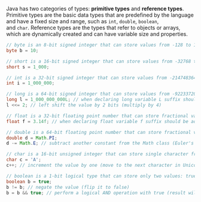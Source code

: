 Java has two categories of types: **primitive types** and **reference types**. Primitive types are the basic data types that are predefined by the language and have a fixed size and range, such as `int`, `double`, `boolean`, and `char`. Reference types are the types that refer to objects or arrays, which are dynamically created and can have variable size and properties.
```java
// byte is an 8-bit signed integer that can store values from -128 to 127
byte b = 10;

// short is a 16-bit signed integer that can store values from -32768 to 32767
short s = 1_000;

// int is a 32-bit signed integer that can store values from -2147483648 to 2147483647
int i = 1_000_000;

// long is a 64-bit signed integer that can store values from -9223372036854775808 to 9223372036854775807
long l = 1_000_000_000L; // when declaring long variable L suffix should be added
l <<= 2; // left shift the value by 2 bits (multiply by 4)

// float is a 32-bit floating point number that can store fractional values with about 6-7 decimal digits of precision
float f = 3.14f; // when declaring float variable f suffix should be added

// double is a 64-bit floating point number that can store fractional values with about 15 decimal digits of precision
double d = Math.PI;
d -= Math.E; // subtract another constant from the Math class (Euler's number)

// char is a 16-bit unsigned integer that can store single character from the Unicode character set
char c = 'A';
c++; // increment the value by one (move to the next character in Unicode)

// boolean is a 1-bit logical type that can store only two values: true or false
boolean b = true;
b != b; // negate the value (flip it to false)
b = b && true; // perform a logical AND operation with true (result will be false)
```
